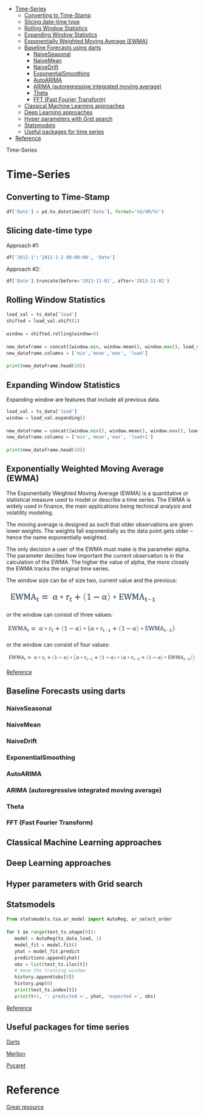 <!--ts-->
- [Time-Series](#time-series)
  - [Converting to Time-Stamp](#converting-to-time-stamp)
  - [Slicing date-time type](#slicing-date-time-type)
  - [Rolling Window Statistics](#rolling-window-statistics)
  - [Expanding Window Statistics](#expanding-window-statistics)
  - [Exponentially Weighted Moving Average (EWMA)](#exponentially-weighted-moving-average-ewma)
  - [Baseline Forecasts using darts](#baseline-forecasts-using-darts)
    - [NaiveSeasonal](#naiveseasonal)
    - [NaiveMean](#naivemean)
    - [NaiveDrift](#naivedrift)
    - [ExponentialSmoothing](#exponentialsmoothing)
    - [AutoARIMA](#autoarima)
    - [ARIMA (autoregressive integrated moving average)](#arima-autoregressive-integrated-moving-average)
    - [Theta](#theta)
    - [FFT (Fast Fourier Transform)](#fft-fast-fourier-transform)
  - [Classical Machine Learning approaches](#classical-machine-learning-approaches)
  - [Deep Learning approaches](#deep-learning-approaches)
  - [Hyper parameters with Grid search](#hyper-parameters-with-grid-search)
  - [Statsmodels](#statsmodels)
  - [Useful packages for time series](#useful-packages-for-time-series)
- [Reference](#reference)

<!-- Added by: gil_diy, at: Wed 23 Feb 2022 13:13:15 IST -->

<!--te-->

 Time-Series

# Time-Series

## Converting to Time-Stamp

```python
df['Date'] = pd.to_datetime(df['Date'], format='%d/%M/%Y')
```

## Slicing date-time type

Approach #1:

```python
df['2012-1':'2012-1-2 00:00:00', 'Date']
```


Approach #2:

```python
df['Date'].truncate(before='2013-11-01', after='2013-11-02')
```


## Rolling Window Statistics

```python
load_val = ts_data['load']
shifted = load_val.shift(1)

window = shifted.rolling(window=6)

new_dataframe = concat([window.min, window.mean(), window.max(), load_val], axis=1)
new_dataframe.columns = ['min','mean','max', 'load']

print(new_dataframe.head(10))
```

## Expanding Window Statistics

Expanding window are features that include all previous data. 

```python
load_val = ts_data['load']
window = load_val.expanding()

new_dataframe = concat([window.min(), window.mean(), window.max(), load_val.shift(-1)], axis=1)
new_dataframe.columns = ['min','mean','max', 'load+1']

print(new_dataframe.head(10))
```


## Exponentially Weighted Moving Average (EWMA)

The Exponentially Weighted Moving Average (EWMA) is a quantitative or statistical measure used to model or describe a time series. The EWMA is widely used in finance, the main applications being technical analysis and volatility modeling.

The moving average is designed as such that older observations are given lower weights. The weights fall exponentially as the data point gets older – hence the name exponentially weighted.

The only decision a user of the EWMA must make is the parameter alpha. The parameter decides how important the current observation is in the calculation of the EWMA. The higher the value of alpha, the more closely the EWMA tracks the original time series.

The window size can be of size two, current value and the previous:

<p align="center" style="width:400px;" >
  <img src="images/time-series/Exponentially_Weighted_Moving_Average_1.jpg" title="tool tip here">
</p>

or the window can consist of three values:

<p align="center" style="width:450px;" >
  <img src="images/time-series/Exponentially_Weighted_Moving_Average_2.jpg" title="tool tip here">
</p>

or the window can consist of four values:

<p align="center" style="width:500px;" >
  <img src="images/time-series/Exponentially_Weighted_Moving_Average_3.jpg" title="tool tip here">
</p>


[Reference](https://corporatefinanceinstitute.com/resources/knowledge/trading-investing/exponentially-weighted-moving-average-ewma/)



## Baseline Forecasts using darts
### NaiveSeasonal
### NaiveMean
### NaiveDrift
### ExponentialSmoothing
### AutoARIMA
### ARIMA (autoregressive integrated moving average)
### Theta
### FFT (Fast Fourier Transform)

## Classical Machine Learning approaches

## Deep Learning approaches

## Hyper parameters with Grid search


## Statsmodels

```python
from statsmodels.tsa.ar_model import AutoReg, ar_select_order

for t in range(test_ts.shape[0]):
   model = AutoReg(ts_data_load, 1)
   model_fit = model.fit()
   yhat = model_fit.predict
   predictions.append(yhat)
   obs = list(test_ts.iloc[t])
   # move the training window
   history.append(obs[0])
   history.pop(0)
   print(test_ts.index[t])
   print(t+1, ': predicted =', yhat, 'expected =', obs)
```

[Reference](https://machinelearningmastery.com/autoregression-models-time-series-forecasting-python/)



## Useful packages for time series


[Darts](https://github.com/unit8co/darts)

[Merlion](https://github.com/salesforce/Merlion)

[Pycaret](https://towardsdatascience.com/new-time-series-with-pycaret-4e8ce347556a)


# Reference

[Great resource](https://www.kaggle.com/competitions/amp-parkinsons-disease-progression-prediction/discussion/388550)